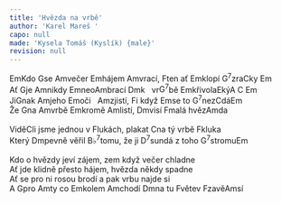 ```yaml
---
title: 'Hvězda na vrbě'
author: 'Karel Mareš '
capo: null
made: 'Kysela Tomáš (Kyslík) {male}'
revision: null
---
```


<verse number="1:"></verse><wrapper><chord>Em</chord></wrapper>Kdo <wrapper><chord>G</chord></wrapper>se <wrapper><chord>Am</chord></wrapper>večer <wrapper><chord>Em</chord></wrapper>hájem <wrapper><chord>Am</chord></wrapper>vrací, <wrapper><chord>F</chord></wrapper>ten ať <wrapper><chord>Em</chord></wrapper>klopí <wrapper><chord>G<sup>7</sup></chord></wrapper>zra<wrapper><chord>C</chord></wrapper>ky <wrapper><chord>Em</chord></wrapper><br>
Ať <wrapper><chord>G</chord></wrapper>je <wrapper><chord>Am</chord></wrapper>nikdy <wrapper><chord>Em</chord></wrapper>neo<wrapper><chord>Am</chord></wrapper>brací <wrapper><chord>Dm</chord></wrapper>k&nbsp;&nbsp;&nbsp;vr<wrapper><chord>G<sup>7</sup></chord></wrapper>bě <wrapper><chord>Em</chord></wrapper>křivola<wrapper><chord>E</chord></wrapper>ký<wrapper><chord>A&nbsp;C&nbsp;Em</chord></wrapper><br>
Ji<wrapper><chord>G</chord></wrapper>nak <wrapper><chord>Am</chord></wrapper>jeho <wrapper><chord>Em</chord></wrapper>oči&nbsp;&nbsp;&nbsp;<wrapper><chord>Am</chord></wrapper>zjistí, <wrapper><chord>F</chord></wrapper>i když <wrapper><chord>Em</chord></wrapper>se to <wrapper><chord>G<sup>7</sup></chord></wrapper>nez<wrapper><chord>C</chord></wrapper>dá<wrapper><chord>Em</chord></wrapper><br>
Že <wrapper><chord>G</chord></wrapper>na <wrapper><chord>Am</chord></wrapper>vrbě <wrapper><chord>Em</chord></wrapper>kromě <wrapper><chord>Am</chord></wrapper>listí, <wrapper><chord>Dm</chord></wrapper>visí <wrapper><chord>F</chord></wrapper>malá hvěz<wrapper><chord>Am</chord></wrapper>da<br>
<br>
<verse number="R:"></verse>Vidě<wrapper><chord>C</chord></wrapper>li jsme jednou v <wrapper><chord>F</chord></wrapper>lukách, plakat <wrapper><chord>C</chord></wrapper>na tý vrbě <wrapper><chord>F</chord></wrapper>kluka<br>
Který <wrapper><chord>Dm</chord></wrapper>pevně věřil <wrapper><chord>B&flat;<sup>7</sup></chord></wrapper>tomu, že ji <wrapper><chord>D<sup>7</sup></chord></wrapper>sundá z toho <wrapper><chord>G<sup>7</sup></chord></wrapper>stromu<wrapper><chord>Em</chord></wrapper><br>
<br>
<verse number="2:"></verse>Kdo o hvězdy jeví zájem, zem když večer chladne<br>
Ať jde klidně přesto hájem, hvězda někdy spadne<br>
Ať se pro ni rosou brodí a pak vrbu najde si<br>
A <wrapper><chord>G</chord></wrapper>pro <wrapper><chord>Am</chord></wrapper>ty co <wrapper><chord>Em</chord></wrapper>kolem <wrapper><chord>Am</chord></wrapper>chodí <wrapper><chord>Dm</chord></wrapper>na tu <wrapper><chord>F</chord></wrapper>větev <wrapper><chord>F</chord></wrapper>zavě<wrapper><chord>Am</chord></wrapper>sí